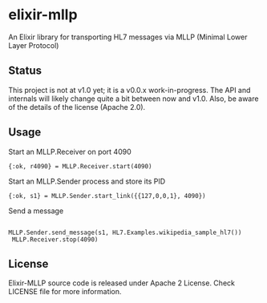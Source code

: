 # elixir-mllp

An Elixir library for transporting HL7 messages via MLLP (Minimal Lower Layer Protocol)

## Status

This project is not at v1.0 yet; it is a v0.0.x work-in-progress. The API and internals will likely change quite a bit between now and v1.0. Also, be aware of the details of the license (Apache 2.0).

## Usage

Start an MLLP.Receiver on port 4090 
```
{:ok, r4090} = MLLP.Receiver.start(4090)
```

Start an MLLP.Sender process and store its PID
```
{:ok, s1} = MLLP.Sender.start_link({{127,0,0,1}, 4090})
```



Send a message
```

MLLP.Sender.send_message(s1, HL7.Examples.wikipedia_sample_hl7())
 MLLP.Receiver.stop(4090)

```

## License

Elixir-MLLP source code is released under Apache 2 License. Check LICENSE file for more information.